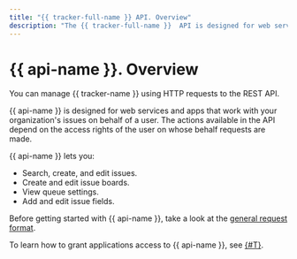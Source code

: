```yaml
---
title: "{{ tracker-full-name }} API. Overview"
description: "The {{ tracker-full-name }}  API is designed for web services and apps that work with your organization's issues on behalf of a user. The actions available in the API depend on the access rights of the user on whose behalf requests are made. You can manage {{ tracker-name }} using HTTP requests to the REST API."
---
```


# {{ api-name }}. Overview

You can manage {{ tracker-name }} using HTTP requests to the REST API.

{{ api-name }} is designed for web services and apps that work with your organization's issues on behalf of a user. The actions available in the API depend on the access rights of the user on whose behalf requests are made.

{{ api-name }} lets you:

- Search, create, and edit issues.
- Create and edit issue boards.
- View queue settings.
- Add and edit issue fields.

Before getting started with {{ api-name }}, take a look at the [general request format](common-format.md).

To learn how to grant applications access to {{ api-name }}, see [{#T}](concepts/access.md).

